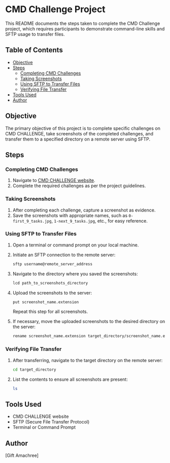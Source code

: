 # CMD Challenge Project

This README documents the steps taken to complete the CMD Challenge project, which requires participants to demonstrate command-line skills and SFTP usage to transfer files.

## Table of Contents
- [Objective](#objective)
- [Steps](#steps)
  - [Completing CMD Challenges](#completing-cmd-challenges)
  - [Taking Screenshots](#taking-screenshots)
  - [Using SFTP to Transfer Files](#using-sftp-to-transfer-files)
  - [Verifying File Transfer](#verifying-file-transfer)
- [Tools Used](#tools-used)
- [Author](#author)

## Objective

The primary objective of this project is to complete specific challenges on CMD CHALLENGE, take screenshots of the completed challenges, and transfer them to a specified directory on a remote server using SFTP.

## Steps

### Completing CMD Challenges

1. Navigate to [CMD CHALLENGE website](https://www.cmdchallenge.com/).
2. Complete the required challenges as per the project guidelines.

### Taking Screenshots

1. After completing each challenge, capture a screenshot as evidence.
2. Save the screenshots with appropriate names, such as `0-first_9_tasks.jpg`, `1-next_9_tasks.jpg`, etc., for easy reference.

### Using SFTP to Transfer Files

1. Open a terminal or command prompt on your local machine.
2. Initiate an SFTP connection to the remote server:

    ```bash
    sftp username@remote_server_address
    ```

3. Navigate to the directory where you saved the screenshots:

    ```bash
    lcd path_to_screenshots_directory
    ```

4. Upload the screenshots to the server:

    ```bash
    put screenshot_name.extension
    ```

    Repeat this step for all screenshots.

5. If necessary, move the uploaded screenshots to the desired directory on the server:

    ```bash
    rename screenshot_name.extension target_directory/screenshot_name.extension
    ```

### Verifying File Transfer

1. After transferring, navigate to the target directory on the remote server:

    ```bash
    cd target_directory
    ```

2. List the contents to ensure all screenshots are present:

    ```bash
    ls
    ```

## Tools Used

- CMD CHALLENGE website
- SFTP (Secure File Transfer Protocol)
- Terminal or Command Prompt

## Author

[Gift Amachree]
